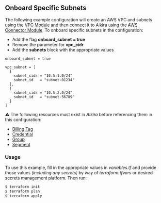 ## Onboard Specific Subnets
The following example configuration will create an AWS VPC and subnets using the [VPC Module](https://registry.terraform.io/modules/terraform-aws-modules/vpc/aws/latest) and then connect it to Alkira using the [AWS Connector Module](https://registry.terraform.io/modules/alkiranet/connector-aws/alkira/latest). To onboard specific subnets in the configuration:
- Add the flag **onboard_subnet = true**
- Remove the parameter for **vpc_cidr**
- Add the **subnets** block with the appropriate values

```hcl
onboard_subnet = true

vpc_subnet = [
  {
    subnet_cidr = "10.5.1.0/24"
    subnet_id   = "subnet-01234"
  },
  {
    subnet_cidr = "10.5.2.0/24"
    subnet_id   = "subnet-56789"
  }
]
```

:warning: The following resources must exist in _Alkira_ before referencing them in this configuration:
- [Billing Tag](https://registry.terraform.io/providers/alkiranet/alkira/latest/docs/resources/billing_tag)
- [Credential](https://registry.terraform.io/providers/alkiranet/alkira/latest/docs/resources/credential_aws_vpc)
- [Group](https://registry.terraform.io/providers/alkiranet/alkira/latest/docs/resources/group)
- [Segment](https://registry.terraform.io/providers/alkiranet/alkira/latest/docs/resources/segment)

### Usage
To use this example, fill in the appropriate values in _variables.tf_ and provide those values _(including any secrets)_ by way of _terraform.tfvars_ or desired secrets management platform. Then run:

```bash
$ terraform init
$ terraform plan
$ terraform apply
```